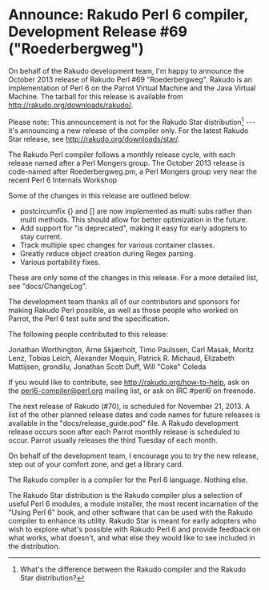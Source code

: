 # Announce: Rakudo Perl 6 compiler, Development Release #69 ("Roederbergweg")

On behalf of the Rakudo development team, I'm happy to announce the
October 2013 release of Rakudo Perl #69 "Roederbergweg". Rakudo is an
implementation of Perl 6 on the Parrot Virtual Machine and the Java Virtual
Machine. The tarball for this release is available from
<http://rakudo.org/downloads/rakudo/>.

Please note: This announcement is not for the Rakudo Star
distribution[^1] --- it's announcing a new release of the compiler
only.  For the latest Rakudo Star release, see
<http://rakudo.org/downloads/star/>.

The Rakudo Perl compiler follows a monthly release cycle, with each
release named after a Perl Mongers group. The October 2013 release is
code-named after Roederbergweg.pm, a Perl Mongers group very near the recent
Perl 6 Internals Workshop

Some of the changes in this release are outlined below:

+ postcircumfix {} and [] are now implemented as multi subs rather than
  multi methods.  This should allow for better optimization in the future.
+ Add support for "is deprecated", making it easy for early adopters
  to stay current.
+ Track multiple spec changes for various container classes.
+ Greatly reduce object creation during Regex parsing.
+ Various portability fixes.

These are only some of the changes in this release. For a more
detailed list, see "docs/ChangeLog".

The development team thanks all of our contributors and sponsors for
making Rakudo Perl possible, as well as those people who worked on
Parrot, the Perl 6 test suite and the specification.

The following people contributed to this release:

Jonathan Worthington, Arne Skjærholt, Timo Paulssen, Carl Masak, Moritz Lenz, Tobias Leich, Alexander Moquin, Patrick R. Michaud, Elizabeth Mattijsen, grondilu, Jonathan Scott Duff, Will "Coke" Coleda

If you would like to contribute, see <http://rakudo.org/how-to-help>,
ask on the <perl6-compiler@perl.org> mailing list, or ask on IRC
\#perl6 on freenode.

The next release of Rakudo (#70), is scheduled for November 21, 2013.
A list of the other planned release dates and code names for future
releases is available in the "docs/release_guide.pod" file. A Rakudo
development release occurs soon after each Parrot monthly release is
scheduled to occur.  Parrot usually releases the third Tuesday of
each month.

On behalf of the development team, I encourage you to try the new release,
step out of your comfort zone, and get a library card.

[^1]: What's the difference between the Rakudo compiler and the Rakudo
Star distribution?

The Rakudo compiler is a compiler for the Perl 6 language.
Nothing else.

The Rakudo Star distribution is the Rakudo compiler plus a selection
of useful Perl 6 modules, a module installer, the most recent
incarnation of the "Using Perl 6" book, and other software that can
be used with the Rakudo compiler to enhance its utility.  Rakudo Star
is meant for early adopters who wish to explore what's possible with
Rakudo Perl 6 and provide feedback on what works, what doesn't, and
what else they would like to see included in the distribution.
